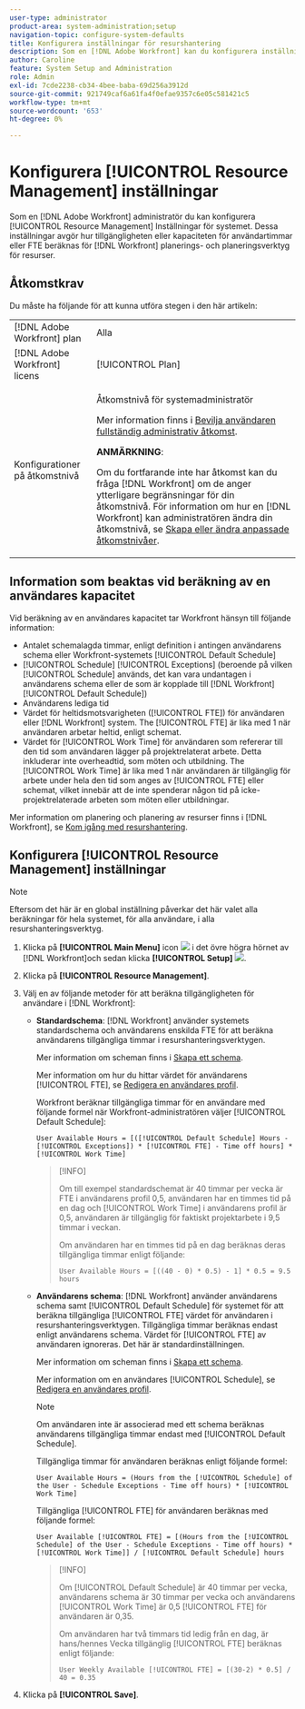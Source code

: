 ```yaml
---
user-type: administrator
product-area: system-administration;setup
navigation-topic: configure-system-defaults
title: Konfigurera inställningar för resurshantering
description: Som en [!DNL Adobe Workfront] kan du konfigurera inställningarna för resurshantering för ditt system. De här resurshanteringsinställningarna avgör hur användartillgänglighet eller -kapacitet och FTE beräknas för [!DNL Workfront] planerings- och planeringsverktyg för resurser.
author: Caroline
feature: System Setup and Administration
role: Admin
exl-id: 7cde2238-cb34-4bee-baba-69d256a3912d
source-git-commit: 921749caf6a61fa4f0efae9357c6e05c581421c5
workflow-type: tm+mt
source-wordcount: '653'
ht-degree: 0%

---
```


# Konfigurera [!UICONTROL Resource Management] inställningar

<!--Linked to lots of articles for resource planning and LINKED TO CONTEXT SENSITIVE HELP - DO NOT CHANGE OR REMOVE!</p>
Edit the first part, once they add more settings in the Res Management Preferences - right now, only the FTE calculation is the
-->

Som en [!DNL Adobe Workfront] administratör du kan konfigurera [!UICONTROL Resource Management] Inställningar för systemet. Dessa inställningar avgör hur tillgängligheten eller kapaciteten för användartimmar eller FTE beräknas för [!DNL Workfront] planerings- och planeringsverktyg för resurser.

## Åtkomstkrav

<!--drafted for P&P:

<table style="table-layout:auto"> 
 <col> 
 <col> 
 <tbody> 
  <tr> 
   <td role="rowheader">[!DNL Adobe Workfront] plan</td> 
   <td>Any</td> 
  </tr> 
  <tr> 
   <td role="rowheader">[!DNL Adobe Workfront] license</td> 
   <td>
   <p>Current license: [!UICONTROL Standard]</p>
   
   Or
   
   <p>Legacy license: [!UICONTROL Plan]</p></td> 
  </tr> 
  <tr> 
   <td role="rowheader">Access level configurations</td> 
   <td> <p>System Administrator access level</p> <p>For more information, see <a href="../../../administration-and-setup/add-users/configure-and-grant-access/grant-a-user-full-administrative-access.md" class="MCXref xref">Grant a user full administrative access</a>.</p> <p><b>NOTE</b>: 
   
   If you still don't have access, ask your [!DNL Workfront] administrator if they set additional restrictions in your access level. For information on how a [!DNL Workfront] administrator can modify your access level, see <a href="../../../administration-and-setup/add-users/configure-and-grant-access/create-modify-access-levels.md" class="MCXref xref">Create or modify custom access levels</a>.</p> </td> 
  </tr> 
 </tbody> 
</table>
-->

Du måste ha följande för att kunna utföra stegen i den här artikeln:

<table style="table-layout:auto"> 
 <col> 
 <col> 
 <tbody> 
  <tr> 
   <td role="rowheader">[!DNL Adobe Workfront] plan</td> 
   <td>Alla</td> 
  </tr> 
  <tr> 
   <td role="rowheader">[!DNL Adobe Workfront] licens</td> 
   <td>[!UICONTROL Plan]</td> 
  </tr> 
  <tr> 
   <td role="rowheader">Konfigurationer på åtkomstnivå</td> 
   <td> <p>Åtkomstnivå för systemadministratör</p> <p>Mer information finns i <a href="../../../administration-and-setup/add-users/configure-and-grant-access/grant-a-user-full-administrative-access.md" class="MCXref xref">Bevilja användaren fullständig administrativ åtkomst</a>.</p> <p><b>ANMÄRKNING</b>:

Om du fortfarande inte har åtkomst kan du fråga [!DNL Workfront] om de anger ytterligare begränsningar för din åtkomstnivå. För information om hur en [!DNL Workfront] kan administratören ändra din åtkomstnivå, se <a href="../../../administration-and-setup/add-users/configure-and-grant-access/create-modify-access-levels.md" class="MCXref xref">Skapa eller ändra anpassade åtkomstnivåer</a>.</p> </td>
</tr> 
 </tbody> 
</table>

## Information som beaktas vid beräkning av en användares kapacitet

Vid beräkning av en användares kapacitet tar Workfront hänsyn till följande information:

* Antalet schemalagda timmar, enligt definition i antingen användarens schema eller Workfront-systemets [!UICONTROL Default Schedule]
* [!UICONTROL Schedule] [!UICONTROL Exceptions] (beroende på vilken [!UICONTROL Schedule] används, det kan vara undantagen i användarens schema eller de som är kopplade till [!DNL Workfront] [!UICONTROL Default Schedule])
* Användarens lediga tid
* Värdet för heltidsmotsvarigheten ([!UICONTROL FTE]) för användaren eller [!DNL Workfront] system. The [!UICONTROL FTE] är lika med 1 när användaren arbetar heltid, enligt schemat.
* Värdet för [!UICONTROL Work Time] för användaren som refererar till den tid som användaren lägger på projektrelaterat arbete. Detta inkluderar inte overheadtid, som möten och utbildning. The [!UICONTROL Work Time] är lika med 1 när användaren är tillgänglig för arbete under hela den tid som anges av [!UICONTROL FTE] eller schemat, vilket innebär att de inte spenderar någon tid på icke-projektrelaterade arbeten som möten eller utbildningar.


Mer information om planering och planering av resurser finns i [!DNL Workfront], se [Kom igång med resurshantering](../../../resource-mgmt/resource-mgmt-overview/get-started-resource-management.md).


## Konfigurera [!UICONTROL Resource Management] inställningar

>[!NOTE]
>
>Eftersom det här är en global inställning påverkar det här valet alla beräkningar för hela systemet, för alla användare, i alla resurshanteringsverktyg.

1. Klicka på **[!UICONTROL Main Menu]** icon ![](assets/main-menu-icon.png) i det övre högra hörnet av [!DNL Workfront]och sedan klicka **[!UICONTROL Setup]** ![](assets/gear-icon-settings.png).
1. Klicka på **[!UICONTROL Resource Management]**.
1. Välj en av följande metoder för att beräkna tillgängligheten för användare i [!DNL Workfront]:

   * **Standardschema**: [!DNL Workfront] använder systemets standardschema och användarens enskilda FTE för att beräkna användarens tillgängliga timmar i resurshanteringsverktygen.

      Mer information om scheman finns i [Skapa ett schema](../../../administration-and-setup/set-up-workfront/configure-timesheets-schedules/create-schedules.md).

      Mer information om hur du hittar värdet för användarens [!UICONTROL FTE], se  [Redigera en användares profil](../../../administration-and-setup/add-users/create-and-manage-users/edit-a-users-profile.md).

      Workfront beräknar tillgängliga timmar för en användare med följande formel när Workfront-administratören väljer [!UICONTROL Default Schedule]:


      `User Available Hours = [([!UICONTROL Default Schedule] Hours - [!UICONTROL Exceptions]) * [!UICONTROL FTE] - Time off hours] * [!UICONTROL Work Time]`


      >[!INFO]
      >
      >Om till exempel standardschemat är 40 timmar per vecka är FTE i användarens profil 0,5, användaren har en timmes tid på en dag och [!UICONTROL Work Time] i användarens profil är 0,5, användaren är tillgänglig för faktiskt projektarbete i 9,5 timmar i veckan.
      >
      >Om användaren har en timmes tid på en dag beräknas deras tillgängliga timmar enligt följande:
      >
      >
      >`User Available Hours = [((40 - 0) * 0.5) - 1] * 0.5 = 9.5 hours`

      <!--This used to be the calculation before we implemented the Work Time field: 
    
      ```
      User Available Hours = ([!UICONTROL Default Schedule] Hours - Exceptions) * FTE - Time off hours
      ```

      >[!INFO]
      >
      > For example, if the [!UICONTROL Default Schedule] is 40 hours a week and the [!UICONTROL FTE] in the profile of the user is 0.5, the user is available to work for 20 hours a week.
      >If the user has 1 hour of Time off one day, their Available Hours will be calculated as follows:
      >
      >```
      >User Available Hours = [(40 - 0) * 0.5)] - 1 = 19 hours
      >```
      -->



      <!--      
      <li data-mc-conditions="QuicksilverOrClassic.Draft mode"><p>In the Production environment: (NOTE: this is the old way it was working, before the 22.2 release)</p><p><code>User Available Hours = (Default Schedule Hours - (Schedule Exceptions + Time off hours)) * User FTE value</code></p>      
      <div class="example" data-mc-autonum="<b>Example: </b>">      
      <span class="autonumber"><span><b>Example: </b></span></span>      
      <div>      
      <p>For example, if the Default Schedule is 40 hours a week and the FTE in the profile of the user is 0.5, the user is available to work for 20 hours a week.</p>      
      <p>If the user has 1 hour of Time off one day, their Available Hours will be calculated as follows:</p>      
      <p><code>User Daily Available Hours = (40 - 1)* 0.5 = 19.5 hours</code></p>      
      </div>      
      </div></li>      
      -->

   * **Användarens schema**: [!DNL Workfront] använder användarens schema samt [!UICONTROL Default Schedule] för systemet för att beräkna tillgängliga [!UICONTROL FTE] värdet för användaren i resurshanteringsverktygen. Tillgängliga timmar beräknas endast enligt användarens schema. Värdet för [!UICONTROL FTE] av användaren ignoreras. Det här är standardinställningen.

      Mer information om scheman finns i [Skapa ett schema](../../../administration-and-setup/set-up-workfront/configure-timesheets-schedules/create-schedules.md).

      Mer information om en användares [!UICONTROL Schedule], se  [Redigera en användares profil](../../../administration-and-setup/add-users/create-and-manage-users/edit-a-users-profile.md).

      >[!NOTE]
      >
      >Om användaren inte är associerad med ett schema beräknas användarens tillgängliga timmar endast med [!UICONTROL Default Schedule].

      Tillgängliga timmar för användaren beräknas enligt följande formel:


      `User Available Hours = (Hours from the [!UICONTROL Schedule] of the User - Schedule Exceptions - Time off hours) * [!UICONTROL Work Time]`


      Tillgängliga [!UICONTROL FTE] för användaren beräknas med följande formel:


      `User Available [!UICONTROL FTE] = [(Hours from the [!UICONTROL Schedule] of the User - Schedule Exceptions - Time off hours) * [!UICONTROL Work Time]] / [!UICONTROL Default Schedule] hours`


      >[!INFO]
      >
      >Om [!UICONTROL Default Schedule] är 40 timmar per vecka, användarens schema är 30 timmar per vecka och användarens [!UICONTROL Work Time] är 0,5 [!UICONTROL FTE] för användaren är 0,35.
      >
      >Om användaren har två timmars tid ledig från en dag, är hans/hennes Vecka tillgänglig [!UICONTROL FTE] beräknas enligt följande:
      >
      >
      >`User Weekly Available [!UICONTROL FTE] = [(30-2) * 0.5] / 40 = 0.35`

      <!--This used to be the calculation before we implemented the Work Time field: 
      

      The Available hours for the user are calculated by the following formula:

      ```
      User Available Hours = Hours from the [!UICONTROL Schedule] of the User - [!UICONTROL Schedule Exceptions] - Time off hours
      ```  

      The Available [!UICONTROL FTE] for the user is calculated by the following formula:

      ```
      User Available [!UICONTROL FTE] = (Hours from the [!UICONTROL Schedule] of the User - [!UICONTROL Schedule Exceptions] - Time off hours) / [!UICONTROL Default Schedule] hours
      ```

      >[!INFO]
      >
      >For example, if the [!UICONTROL Default Schedule] is 40 hours a week and the schedule of the user is 30 hours a week, the [!UICONTROL FTE] of the user is 0.70.
      >  
      >If the user has 2 hours of Time off one day, their Weekly Available [!UICONTROL FTE] will be calculated as follows:
      > 
      >```
      >User Weekly Available [!UICONTROL FTE] = (30-2) / 40 = 0.70
      >```
      -->

1. Klicka på **[!UICONTROL Save]**.
